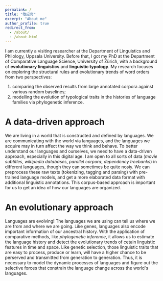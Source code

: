 ```yaml
---
permalink: /
title: "敬应奇"
excerpt: "About me"
author_profile: true
redirect_from: 
  - /about/
  - /about.html
---
```


I am currently a visiting researcher at the Department of Linguistics and Philology, Uppsala University. Before that, I got my PhD at the Department of Comparative Language Science, University of Zürich, with a background of **evolutionary linguistics** and **linguistic typology**. My research focuses on exploring the structural rules and evolutionary trends of word orders from two perspectives:

1. comparing the observed results from large annotated corpora against various random baselines;
1. modelling the evolution of typological traits in the histories of language families via phylogenetic inference.

A data-driven approach
======
We are living in a world that is constructed and defined by languages. We are communicating with the world via languages, and the languages we acquire may in turn affect the way we think and behave. To better understand our languages and ourselves, we need to have a data-driven approach, especially in this digital age. I am open to all sorts of data (*movie subtitles*, *wikipedia databases*, *parallel corpora*, *dependency treebanks*) in different languages, though they can sometimes be quite nosiy. We can preprocess these raw texts (tokenizing, tagging and parsing) with pre-trained language models, and get a more elaborated data format with additional linguistic annotations. This corpus-based approach is important for us to get an idea of how our languages are organized.


An evolutionary approach
======
Languages are evolving! The languages we are using can tell us where we are from and where we are going. Like genes, languages also encode important information of our ancestral history. With the application of comparative methods, like *phylogenetic inference*, it allows us to estimate the language history and detect the evolutionary trends of cetain linguistic features in time and space. Like genetic selection, those linguistic traits that are easy to process, produce or learn, will have a higher chance to be perserved and transmitted from generation to generation. Thus, it is necessary to model the dynamic processes of languages and figure out the selective forces that constrain the language change across the world's languages.





